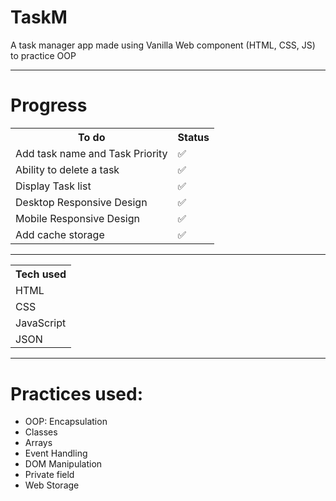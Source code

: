 # TaskM
A task manager app made using Vanilla Web component (HTML, CSS, JS) to practice OOP
<hr>
<h1>Progress</h1>
<table>
<tr>
<th>To do</th>
<th>Status</th>
</tr>
<tr>
<td>Add task name and Task Priority</td>
<td>✅</td>
</tr>
<tr>
<td>Ability to delete a task</td>
<td>✅</td>
</tr>
<tr>
<td>Display Task list</td>
<td>✅</td>
</tr>
<tr>
<td>Desktop Responsive Design</td>
<td>✅</td>
</tr>
<tr>
<td>Mobile Responsive Design</td>
<td>✅</td>
</tr>
<tr>
<td>Add cache storage</td>
<td>✅</td>
</tr>
</table>
<hr>
<table>
<tr>
<th>Tech used</th>
</tr>
<tr><td>HTML</td><tr>
<tr><td>CSS</td><tr>
<tr><td>JavaScript</td><tr>
<tr><td>JSON</td><tr>
</table>
<hr>
<h1>Practices used: </h1>
<ul>
<li>OOP: Encapsulation</li>
<li>Classes</li>
<li>Arrays</li>
<li>Event Handling</li>
<li>DOM Manipulation</li>
<li>Private field</li>
<li>Web Storage</li>
</ul>